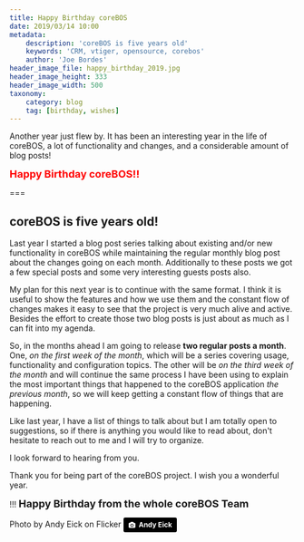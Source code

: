 ```yaml
---
title: Happy Birthday coreBOS
date: 2019/03/14 10:00
metadata:
    description: 'coreBOS is five years old'
    keywords: 'CRM, vtiger, opensource, corebos'
    author: 'Joe Bordes'
header_image_file: happy_birthday_2019.jpg
header_image_height: 333
header_image_width: 500
taxonomy:
    category: blog
    tag: [birthday, wishes]
---
```


Another year just flew by. It has been an interesting year in the life of coreBOS, a lot of functionality and changes, and a considerable amount of blog posts!

**<span style="font-size:large;color:red;">Happy Birthday coreBOS!!</span>**

===

## coreBOS is five years old!

Last year I started a blog post series talking about existing and/or new functionality in coreBOS while maintaining the regular monthly blog post about the changes going on each month. Additionally to these posts we got a few special posts and some very interesting guests posts also.

My plan for this next year is to continue with the same format. I think it is useful to show the features and how we use them and the constant flow of changes makes it easy to see that the project is very much alive and active. Besides the effort to create those two blog posts is just about as much as I can fit into my agenda.

So, in the months ahead I am going to release **two regular posts a month**. One, _on the first week of the month_, which will be a series covering usage, functionality and configuration topics. The other will be _on the third week of the month_ and will continue the same process I have been using to explain the most important things that happened to the coreBOS application _the previous month_, so we will keep getting a constant flow of things that are happening.

Like last year, I have a list of things to talk about but I am totally open to suggestions, so if there is anything you would like to read about, don't hesitate to reach out to me and I will try to organize.

I look forward to hearing from you.

Thank you for being part of the coreBOS project. I wish you a wonderful year.

 !!! **<span style="font-size:large">Happy Birthday from the whole coreBOS Team</span>**


Photo by Andy Eick on Flicker
<a style="background-color:black;color:white;text-decoration:none;padding:4px 6px;font-family:-apple-system, BlinkMacSystemFont, &quot;San Francisco&quot;, &quot;Helvetica Neue&quot;, Helvetica, Ubuntu, Roboto, Noto, &quot;Segoe UI&quot;, Arial, sans-serif;font-size:12px;font-weight:bold;line-height:1.2;display:inline-block;border-radius:3px" href="https://www.flickr.com/photos/andreweick/2739722993" target="_blank" rel="noopener noreferrer" title="Download free do whatever you want high-resolution photos from Andy Eick"><span style="display:inline-block;padding:2px 3px"><svg xmlns="http://www.w3.org/2000/svg" style="height:12px;width:auto;position:relative;vertical-align:middle;top:-1px;fill:white" viewBox="0 0 32 32"><title>unsplash-logo</title><path d="M20.8 18.1c0 2.7-2.2 4.8-4.8 4.8s-4.8-2.1-4.8-4.8c0-2.7 2.2-4.8 4.8-4.8 2.7.1 4.8 2.2 4.8 4.8zm11.2-7.4v14.9c0 2.3-1.9 4.3-4.3 4.3h-23.4c-2.4 0-4.3-1.9-4.3-4.3v-15c0-2.3 1.9-4.3 4.3-4.3h3.7l.8-2.3c.4-1.1 1.7-2 2.9-2h8.6c1.2 0 2.5.9 2.9 2l.8 2.4h3.7c2.4 0 4.3 1.9 4.3 4.3zm-8.6 7.5c0-4.1-3.3-7.5-7.5-7.5-4.1 0-7.5 3.4-7.5 7.5s3.3 7.5 7.5 7.5c4.2-.1 7.5-3.4 7.5-7.5z"></path></svg></span><span style="display:inline-block;padding:2px 3px">Andy Eick</span></a>
